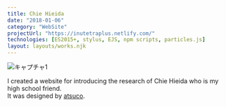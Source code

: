 ```yaml
---
title: Chie Hieida
date: "2018-01-06"
category: "WebSite"
projectUrl: "https://inutetraplus.netlify.com/"
technologies: [ES2015+, stylus, EJS, npm scripts, particles.js]
layout: layouts/works.njk
---
```


![キャプチャ1](/img/hieida/cover.jpg)

I created a website for introducing the research of Chie Hieida who is my high school friend.  
It was designed by [atsuco](https://twitter.com/atsuco_02).